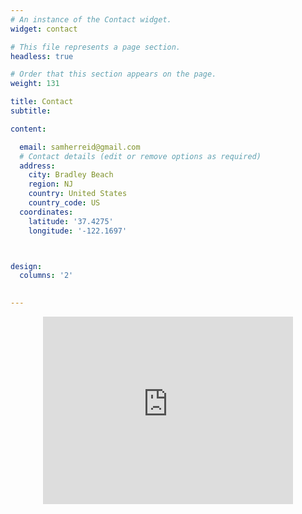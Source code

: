 ```yaml
---
# An instance of the Contact widget.
widget: contact

# This file represents a page section.
headless: true

# Order that this section appears on the page.
weight: 131

title: Contact
subtitle:

content:

  email: samherreid@gmail.com
  # Contact details (edit or remove options as required)
  address:
    city: Bradley Beach
    region: NJ
    country: United States
    country_code: US
  coordinates:
    latitude: '37.4275'
    longitude: '-122.1697'



design:
  columns: '2'
  

---
```

<center>
  <iframe src="https://www.google.com/maps/embed?pb=!1m18!1m12!1m3!1d6094.642863306696!2d-74.01663282203592!3d40.2019123675624!2m3!1f0!2f0!3f0!3m2!1i1024!2i768!4f13.1!3m3!1m2!1s0x89c22f89d59842b9%3A0xe2709a9e4e5c7e41!2sBradley%20Beach%2C%20NJ!5e0!3m2!1sen!2sus!4v1670106969981!5m2!1sen!2sus" width="400" height="300" style="border:0;" allowfullscreen="" loading="lazy" referrerpolicy="no-referrer-when-downgrade"></iframe>
</center>